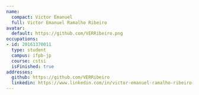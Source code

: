 ```yaml
---
name:
  compact: Victor Emanuel
  full: Victor Emanuel Ramalho Ribeiro
avatar:
  default: https://github.com/VERRibeiro.png
occupations:
- id: 20161370011
  type: student
  campus: ifpb-jp
  course: cstsi
  isFinished: true
addresses:
  github: https://github.com/VERRibeiro
  linkedin: https://www.linkedin.com/in/victor-emanuel-ramalho-ribeiro-249854138/
---
```

